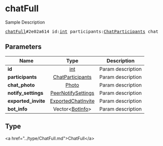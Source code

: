 # chatFull

Sample Description

<pre>
<a href="../constructor/chatFull.md">chatFull</a>#2e02a614 id:<a href="../type/int.md">int</a> participants:<a href="../type/ChatParticipants.md">ChatParticipants</a> chat_photo:<a href="../type/Photo.md">Photo</a> notify_settings:<a href="../type/PeerNotifySettings.md">PeerNotifySettings</a> exported_invite:<a href="../type/ExportedChatInvite.md">ExportedChatInvite</a> bot_info:Vector&lt;<a href="../type/BotInfo.md">BotInfo</a>&gt; = <a href="../type/ChatFull.md">ChatFull</a>;
</pre>

## Parameters

| Name | Type | Description |
|------|:----:|-------------|
| **id** | <a href="../type/int.md">int</a> | Param description |
| **participants** | <a href="../type/ChatParticipants.md">ChatParticipants</a> | Param description |
| **chat_photo** | <a href="../type/Photo.md">Photo</a> | Param description |
| **notify_settings** | <a href="../type/PeerNotifySettings.md">PeerNotifySettings</a> | Param description |
| **exported_invite** | <a href="../type/ExportedChatInvite.md">ExportedChatInvite</a> | Param description |
| **bot_info** | Vector&lt;<a href="../type/BotInfo.md">BotInfo</a>&gt; | Param description |

## Type

&lt;a href=&#34;../type/ChatFull.md&#34;&gt;ChatFull&lt;/a&gt;
